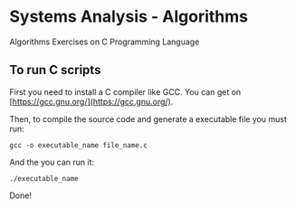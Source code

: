 # Systems Analysis - Algorithms
Algorithms Exercises on C Programming Language

## To run C scripts
First you need to install a C compiler like GCC. You can get on [https://gcc.gnu.org/](https://gcc.gnu.org/).

Then, to compile the source code and generate a executable file you must run:

```shell
gcc -o executable_name file_name.c
```

And the you can run it:

```shell
./executable_name
```

Done!